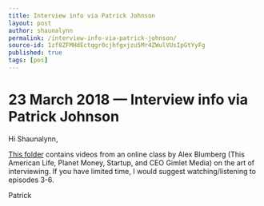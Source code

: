 ```yaml
---
title: Interview info via Patrick Johnson
layout: post
author: shaunalynn
permalink: /interview-info-via-patrick-johnson/
source-id: 1zf8ZFMHdEctqgr0cjhfgxjzu5Mr4ZWulVUsIpGtYyFg
published: true
tags: [pos]
---
```


# 23 March 2018 — Interview info via Patrick Johnson

Hi Shaunalynn, 

[This folder](https://drive.google.com/drive/u/2/folders/0BwoFOvidzFNNQkU1M1VLT05IZDQ) contains videos from an online class by Alex Blumberg (This American Life, Planet Money, Startup, and CEO Gimlet Media) on the art of interviewing. If you have limited time, I would suggest watching/listening to episodes 3-6. 

Patrick